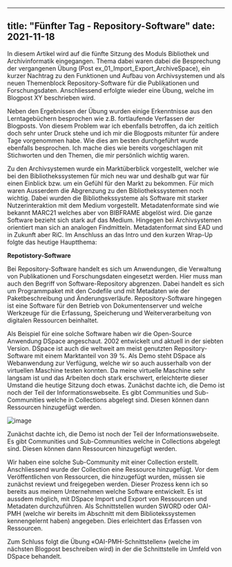 
---
title: "Fünfter Tag - Repository-Software"
date: 2021-11-18
---


In diesem Artikel wird auf die fünfte Sitzung des Moduls Bibliothek und Archivinformatik eingegangen. Thema dabei waren dabei die Besprechung der vergangenen Übung (Post ex_01_Import_Export_ArchiveSpace), ein kurzer Nachtrag zu den Funktionen und Aufbau von Archivsystemen und als neuen Themenblock Repository-Software für die Publikationen und Forschungsdaten. Anschliessend erfolgte wieder eine Übung, welche im Blogpost XY beschrieben wird.

Neben den Ergebnissen der Übung wurden einige Erkenntnisse aus den Lerntagebüchern besprochen wie z.B. fortlaufende Verfassen der Blogposts. Von diesem Problem war ich ebenfalls betroffen, da ich zeitlich doch sehr unter Druck stehe und ich mir die Blogposts mitunter für andere Tage vorgenommen habe. Wie dies am besten durchgeführt wurde ebenfalls besprochen. Ich mache dies wie bereits vorgeschlagen mit Stichworten und den Themen, die mir persönlich wichtig waren. 

Zu den Archivsystemen wurde ein Marktüberblick vorgestellt, welcher wie bei den Bibliothekssystemen für mich neu war und deshalb gut war für einen Einblick bzw. um ein Gefühl für den Markt zu bekommen. Für mich waren Ausserdem die Abgrenzung zu den Bibliothekssystemen noch wichtig. Dabei wurden die Bibliothekssysteme als Software mit starker Nutzerinteraktion mit dem Medium vorgestellt. Metadatenformate sind wie bekannt MARC21 welches aber von BIBFRAME abgelöst wird. Die ganze Software bezieht sich stark auf das Medium. Hingegen bei Archivsystemen orientiert man sich an analogen Findmitteln. Metadatenformat sind EAD und in Zukunft aber RiC.  Im Anschluss an das Intro und den kurzen Wrap-Up folgte das heutige Hauptthema:

**Repotistory-Software**

Bei Repository-Software handelt es sich um Anwendungen, die Verwaltung von Publikationen und Forschungsdaten eingesetzt werden. Hier muss man auch den Begriff von Software-Repository abgrenzen. Dabei handelt es sich um Programmpaket mit den Codefile und mit Metadaten wie der Paketbeschreibung und Änderungsverläufe. Repository-Software hingegen ist eine Software für den Betrieb von Dokumentenserver und welche Werkzeuge für die Erfassung, Speicherung und Weiterverarbeitung von digitalen Ressourcen beinhaltet. 

Als Beispiel für eine solche Software haben wir die Open-Source Anwendung DSpace angeschaut. 2002 entwickelt und aktuell in der siebten Version. DSpace ist auch die weltweit am meist genutzten Repository-Software mit einem Marktanteil von 39 %. Als Demo steht DSpace als Webanwendung zur Verfügung, welche wir so auch ausserhalb von der virtuellen Maschine testen konnten. Da meine virtuelle Maschine sehr langsam ist und das Arbeiten doch stark erschwert, erleichterte dieser Umstand die heutige Sitzung doch etwas. 
Zunächst dachte ich, die Demo ist noch der Teil der Informationswebseite. Es gibt Communities und Sub-Communities welche in Collections abgelegt sind. Diesen können dann Ressourcen hinzugefügt werden. 

![image](https://user-images.githubusercontent.com/71718724/150856859-305831b6-fefe-41ab-953f-394933d482f7.png)

Zunächst dachte ich, die Demo ist noch der Teil der Informationswebseite. Es gibt Communities und Sub-Communities welche in Collections abgelegt sind. Diesen können dann Ressourcen hinzugefügt werden. 
 
Wir haben eine solche Sub-Community mit einer Collection erstellt. Anschliessend wurde der Collection eine Ressource hinzugefügt. Vor dem Veröffentlichen von Ressourcen, die hinzugefügt wurden, müssen sie zunächst reviewt und freigegeben werden. Dieser Prozess kenn ich so bereits aus meinem Unternehmen welche Software entwickelt. Es ist aussdem möglich, mit DSpace Import und Export von Ressourcen und Metadaten durchzuführen. Als Schnittstellen wurden SWORD oder OAI-PMH (welche wir bereits im Abschnitt mit dem Bibliotekssystemen kennengelernt haben) angegeben. Dies erleichtert das Erfassen von Ressourcen. 

Zum Schluss folgt die Übung «OAI-PMH-Schnittstellen» (welche im nächsten Blogpost beschreiben wird) in der die Schnittstelle im Umfeld von DSpace behandelt. 
